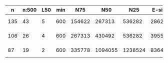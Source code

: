 n    |n:500  |L50  |min  |N75     |N50      |N25      |E-size  |max      |sum      |name
---  |---    |---  |---  |---     |---      |---      |---     |---      |---      |---
135  |43     |5    |600  |154622  |267313   |536282   |286297  |543453   |3885972  |unknown-unitigs.fa
106  |26     |4    |600  |267313  |430492   |536282   |395505  |661422   |3893279  |unknown-contigs.fa
87   |19     |2    |600  |335778  |1094055  |1238524  |836452  |1238524  |3894497  |unknown-scaffolds.fa
